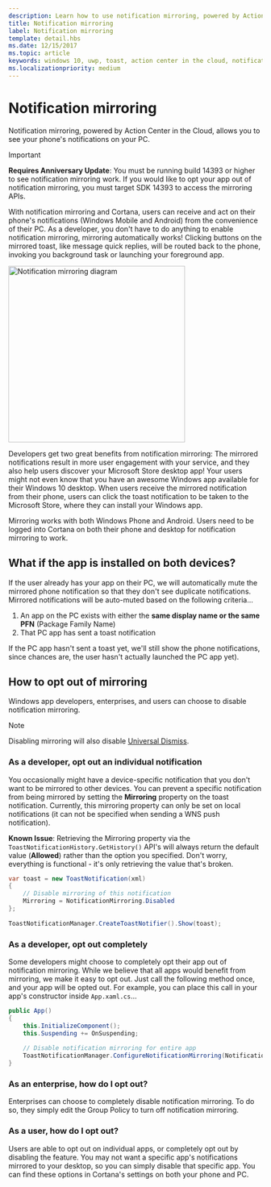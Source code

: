 ```yaml
---
description: Learn how to use notification mirroring, powered by Action Center in the Cloud, to see your phone's toast notifications on your PC.
title: Notification mirroring
label: Notification mirroring
template: detail.hbs
ms.date: 12/15/2017
ms.topic: article
keywords: windows 10, uwp, toast, action center in the cloud, notification mirroring, notification, cross device
ms.localizationpriority: medium
---
```

# Notification mirroring

Notification mirroring, powered by Action Center in the Cloud, allows you to see your phone's notifications on your PC.

> [!IMPORTANT]
> **Requires Anniversary Update**: You must be running build 14393 or higher to see notification mirroring work. If you would like to opt your app out of notification mirroring, you must target SDK 14393 to access the mirroring APIs.

With notification mirroring and Cortana, users can receive and act on their phone's notifications (Windows Mobile and Android) from the convenience of their PC. As a developer, you don't have to do anything to enable notification mirroring, mirroring automatically works! Clicking buttons on the mirrored toast, like message quick replies, will be routed back to the phone, invoking you background task or launching your foreground app.

<img alt="Notification mirroring diagram" src="images/toast-mirroring.gif" width="350"/>

Developers get two great benefits from notification mirroring: The mirrored notifications result in more user engagement with your service, and they also help users discover your Microsoft Store desktop app! Your users might not even know that you have an awesome Windows app available for their Windows 10 desktop. When users receive the mirrored notification from their phone, users can click the toast notification to be taken to the Microsoft Store, where they can install your Windows app.

Mirroring works with both Windows Phone and Android. Users need to be logged into Cortana on both their phone and desktop for notification mirroring to work.


## What if the app is installed on both devices?

If the user already has your app on their PC, we will automatically mute the mirrored phone notification so that they don't see duplicate notifications. Mirrored notifications will be auto-muted based on the following criteria...

1. An app on the PC exists with either the **same display name or the same PFN** (Package Family Name)
2. That PC app has sent a toast notification

If the PC app hasn't sent a toast yet, we'll still show the phone notifications, since chances are, the user hasn't actually launched the PC app yet).


## How to opt out of mirroring

Windows app developers, enterprises, and users can choose to disable notification mirroring.

> [!NOTE]
> Disabling mirroring will also disable [Universal Dismiss](universal-dismiss.md).


### As a developer, opt out an individual notification

You occasionally might have a device-specific notification that you don't want to be mirrored to other devices. You can prevent a specific notification from being mirrored by setting the **Mirroring** property on the toast notification. Currently, this mirroring property can only be set on local notifications (it can not be specified when sending a WNS push notification).

**Known Issue**: Retrieving the Mirroring property via the `ToastNotificationHistory.GetHistory()` API's will always return the default value (**Allowed**) rather than the option you specified. Don't worry, everything is functional - it's only retrieving the value that's broken.

```csharp
var toast = new ToastNotification(xml)
{
    // Disable mirroring of this notification
    Mirroring = NotificationMirroring.Disabled
};
  
ToastNotificationManager.CreateToastNotifier().Show(toast);
```


### As a developer, opt out completely

Some developers might choose to completely opt their app out of notification mirroring. While we believe that all apps would benefit from mirroring, we make it easy to opt out. Just call the following method once, and your app will be opted out. For example, you can place this call in your app's constructor inside `App.xaml.cs`...

```csharp
public App()
{
    this.InitializeComponent();
    this.Suspending += OnSuspending;
 
    // Disable notification mirroring for entire app
    ToastNotificationManager.ConfigureNotificationMirroring(NotificationMirroring.Disabled);
}
```


### As an enterprise, how do I opt out?

Enterprises can choose to completely disable notification mirroring. To do so, they simply edit the Group Policy to turn off notification mirroring.


### As a user, how do I opt out?

Users are able to opt out on individual apps, or completely opt out by disabling the feature. You may not want a specific app's notifications mirrored to your desktop, so you can simply disable that specific app. You can find these options in Cortana's settings on both your phone and PC.
